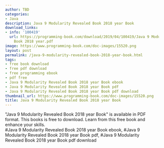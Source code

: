 ```yaml
---
author: TBD
categories:
- Java
description: Java 9 Modularity Revealed Book 2018 year Book
download_links:
- info: '100419'
  url: https://programming-book.com/download/2019/04/100419/Java 9 Modularity Revealed
    Book 2018 year.pdf
image: https://www.programming-book.com/doc-images/15520.png
layout: post
permalink: /java-9-modularity-revealed-book-2018-year-book.html
tags:
- free book download
- free pdf download
- free programming ebook
- pdf free
- Java 9 Modularity Revealed Book 2018 year Book ebook
- Java 9 Modularity Revealed Book 2018 year Book pdf
- Java 9 Modularity Revealed Book 2018 year Book pdf download
thumbnail_url: https://www.programming-book.com/doc-images/15520.png
title: Java 9 Modularity Revealed Book 2018 year Book
---
```


 
<div class="item-desc text-justify">
  "Java 9 Modularity Revealed Book 2018 year Book" is available in PDF format. This books is free to download. Learn from this free book and enhance your skills.
  <br>
  #Java 9 Modularity Revealed Book 2018 year Book ebook, #Java 9 Modularity Revealed Book 2018 year Book pdf, #Java 9 Modularity Revealed Book 2018 year Book pdf download
</div>